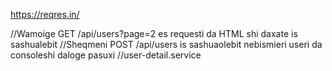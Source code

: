 https://reqres.in/

//Wamoige GET  /api/users?page=2 es requesti da HTML shi daxate <table> is sashualebit
//Sheqmeni POST /api/users is sashuaolebit nebismieri useri da consoleshi daloge pasuxi
//user-detail.service
